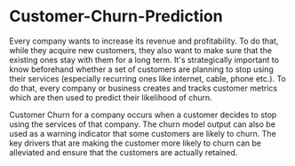 # Customer-Churn-Prediction

Every company wants to increase its revenue and profitability. To do that, while they acquire new customers, they also want to make sure that the existing ones stay with them for a long term. It's strategically important to know beforehand whether a set of customers are planning to stop using their services (especially recurring ones like internet, cable, phone etc.). To do that, every company or business creates and tracks customer metrics which are then used to predict their likelihood of churn.

Customer Churn for a company occurs when a customer decides to stop using the services of that company. The churn model output can also be used as a warning indicator that some customers are likely to churn. The key drivers that are making the customer more likely to churn can be alleviated and ensure that the customers are actually retained.
